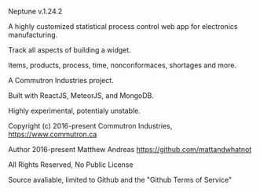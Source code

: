 Neptune v.1.24.2

A highly customized statistical process control web app for electronics manufacturing.

Track all aspects of building a widget.

Items, products, process, time, nonconformaces, shortages and more.


A Commutron Industries project.

Built with ReactJS, MeteorJS, and MongoDB.

Highly experimental, potentialy unstable.

Copyright (c) 2016-present Commutron Industries, https://www.commutron.ca

Author 2016-present Matthew Andreas https://github.com/mattandwhatnot

All Rights Reserved, No Public License

Source avaliable, limited to Github and the "Github Terms of Service"